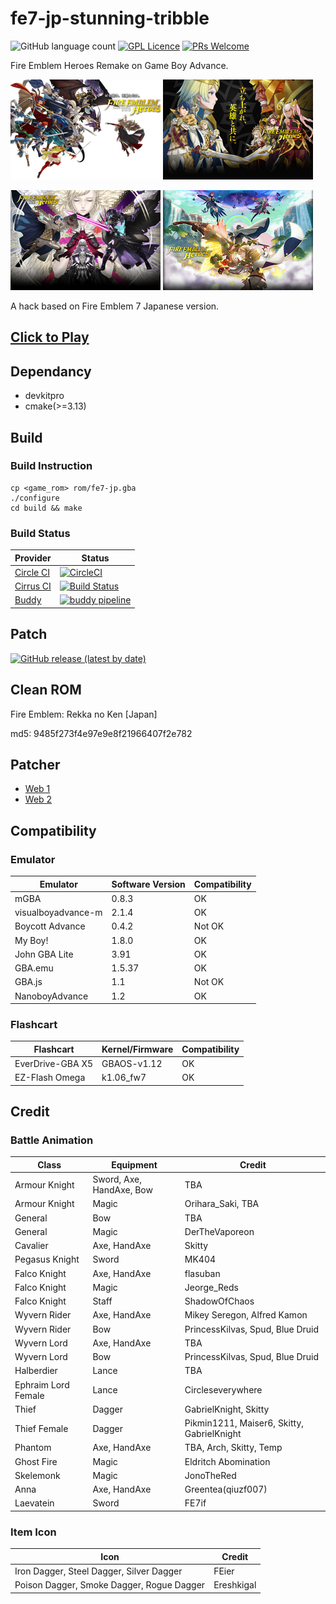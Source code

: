 # fe7-jp-stunning-tribble
![GitHub language count](https://img.shields.io/github/languages/count/laqieer/fe7-jp-stunning-tribble) [![GPL Licence](https://badges.frapsoft.com/os/gpl/gpl.svg?v=103)](https://opensource.org/licenses/GPL-3.0/) [![PRs Welcome](https://img.shields.io/badge/PRs-welcome-brightgreen.svg?style=flat-square)](http://makeapullrequest.com)

Fire Emblem Heroes Remake on Game Boy Advance.

![title_screen_book_1](res/gfx/raw/title_screen_book_1.png) ![title_screen_book_2](res/gfx/raw/title_screen_book_2.png)

![title_screen_book_3](res/gfx/raw/title_screen_book_3.png) ![title_screen_book_4](res/gfx/raw/title_screen_book_4.png)

A hack based on Fire Emblem 7 Japanese version.

## [Click to Play](https://laqieer.gitee.io/fehr/launcher.html#fehr)

## Dependancy
* devkitpro
* cmake(>=3.13)

## Build
### Build Instruction
```
cp <game_rom> rom/fe7-jp.gba
./configure
cd build && make
```

### Build Status

|Provider|Status|
|---|---|
|[Circle CI](https://circleci.com/)|[![CircleCI](https://circleci.com/gh/laqieer/fe7-jp-stunning-tribble.svg?style=svg)](https://app.circleci.com/pipelines/github/laqieer/fe7-jp-stunning-tribble)|
|[Cirrus CI](https://cirrus-ci.org/)|[![Build Status](https://api.cirrus-ci.com/github/laqieer/fe7-jp-stunning-tribble.svg)](https://cirrus-ci.com/github/laqieer/fe7-jp-stunning-tribble)|
|[Buddy](https://buddy.works/)|[![buddy pipeline](https://app.buddy.works/laqieer-1/fe7-jp-stunning-tribble/pipelines/pipeline/294192/badge.svg?token=b9393e91f0f5f4a2b753384c369aad3775df80f5482bec0b51c431b8c4a10235 "buddy pipeline")](https://app.buddy.works/laqieer-1/fe7-jp-stunning-tribble/pipelines/pipeline/294192)|

## Patch
[![GitHub release (latest by date)](https://img.shields.io/github/v/release/laqieer/fe7-jp-stunning-tribble)](https://github.com/laqieer/fe7-jp-stunning-tribble/releases/latest)

## Clean ROM
Fire Emblem: Rekka no Ken \[Japan\]

md5: 9485f273f4e97e9e8f21966407f2e782

## Patcher
- [Web 1](https://www.marcrobledo.com/RomPatcher.js/)
- [Web 2](https://hack64.net/tools/patcher.php)

## Compatibility

### Emulator

|Emulator|Software Version|Compatibility|
|---|---|---|
|mGBA|0.8.3|OK|
|visualboyadvance-m|2.1.4|OK|
|Boycott Advance|0.4.2|Not OK|
|My Boy!|1.8.0|OK|
|John GBA Lite|3.91|OK|
|GBA.emu|1.5.37|OK|
|GBA.js|1.1|Not OK|
|NanoboyAdvance|1.2|OK|

### Flashcart

|Flashcart|Kernel/Firmware|Compatibility|
|---|---|---|
|EverDrive-GBA X5|GBAOS-v1.12|OK|
|EZ-Flash Omega|k1.06_fw7|OK|

## Credit

### Battle Animation

|Class|Equipment|Credit|
|---|---|---|
|Armour Knight|Sword, Axe, HandAxe, Bow|TBA|
|Armour Knight|Magic|Orihara_Saki, TBA|
|General|Bow|TBA|
|General|Magic|DerTheVaporeon|
|Cavalier|Axe, HandAxe|Skitty|
|Pegasus Knight|Sword|MK404|
|Falco Knight|Axe, HandAxe|flasuban|
|Falco Knight|Magic|Jeorge_Reds|
|Falco Knight|Staff|ShadowOfChaos|
|Wyvern Rider|Axe, HandAxe|Mikey Seregon, Alfred Kamon|
|Wyvern Rider|Bow|PrincessKilvas, Spud, Blue Druid|
|Wyvern Lord|Axe, HandAxe|TBA|
|Wyvern Lord|Bow|PrincessKilvas, Spud, Blue Druid|
|Halberdier|Lance|TBA|
|Ephraim Lord Female|Lance|Circleseverywhere|
|Thief|Dagger|GabrielKnight, Skitty|
|Thief Female|Dagger|Pikmin1211, Maiser6, Skitty, GabrielKnight|
|Phantom|Axe, HandAxe|TBA, Arch, Skitty, Temp|
|Ghost Fire|Magic|Eldritch Abomination|
|Skelemonk|Magic|JonoTheRed|
|Anna|Axe, HandAxe|Greentea(qiuzf007)|
|Laevatein|Sword|FE7if|

### Item Icon

|Icon|Credit|
|---|---|
|Iron Dagger, Steel Dagger, Silver Dagger|FEier|
|Poison Dagger, Smoke Dagger, Rogue Dagger|Ereshkigal|

